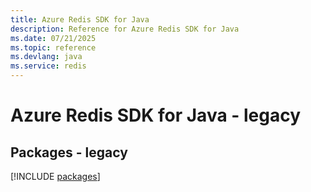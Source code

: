 ```yaml
---
title: Azure Redis SDK for Java
description: Reference for Azure Redis SDK for Java
ms.date: 07/21/2025
ms.topic: reference
ms.devlang: java
ms.service: redis
---
```

# Azure Redis SDK for Java - legacy
## Packages - legacy
[!INCLUDE [packages](redis-index.md)]